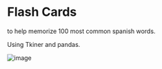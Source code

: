 # Flash Cards
to help memorize 100 most common spanish words.

Using Tkiner and pandas. <br/>

![image](https://github.com/UlianaO/100Days-Of-Code-Python/assets/81178716/7a426c65-6461-48c6-a6d3-e7f88fb18f7e)

